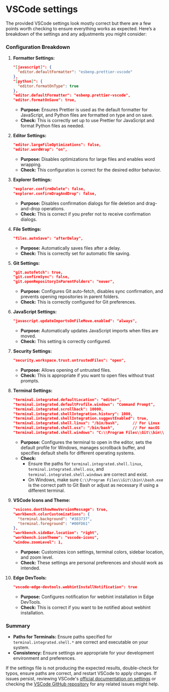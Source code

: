 # VSCode settings

The provided VSCode settings look mostly correct but there are a few points worth checking to ensure everything works as expected. Here’s a breakdown of the settings and any adjustments you might consider:

### Configuration Breakdown

1. **Formatter Settings:**
   ```json
   "[javascript]": {
     "editor.defaultFormatter": "esbenp.prettier-vscode"
   },
   "[python]": {
     "editor.formatOnType": true
   },
   "editor.defaultFormatter": "esbenp.prettier-vscode",
   "editor.formatOnSave": true,
   ```
   - **Purpose:** Ensures Prettier is used as the default formatter for JavaScript, and Python files are formatted on type and on save.
   - **Check:** This is correctly set up to use Prettier for JavaScript and format Python files as needed.

2. **Editor Settings:**
   ```json
   "editor.largeFileOptimizations": false,
   "editor.wordWrap": "on",
   ```
   - **Purpose:** Disables optimizations for large files and enables word wrapping.
   - **Check:** This configuration is correct for the desired editor behavior.

3. **Explorer Settings:**
   ```json
   "explorer.confirmDelete": false,
   "explorer.confirmDragAndDrop": false,
   ```
   - **Purpose:** Disables confirmation dialogs for file deletion and drag-and-drop operations.
   - **Check:** This is correct if you prefer not to receive confirmation dialogs.

4. **File Settings:**
   ```json
   "files.autoSave": "afterDelay",
   ```
   - **Purpose:** Automatically saves files after a delay.
   - **Check:** This is correctly set for automatic file saving.

5. **Git Settings:**
   ```json
   "git.autofetch": true,
   "git.confirmSync": false,
   "git.openRepositoryInParentFolders": "never",
   ```
   - **Purpose:** Configures Git auto-fetch, disables sync confirmation, and prevents opening repositories in parent folders.
   - **Check:** This is correctly configured for Git preferences.

6. **JavaScript Settings:**
   ```json
   "javascript.updateImportsOnFileMove.enabled": "always",
   ```
   - **Purpose:** Automatically updates JavaScript imports when files are moved.
   - **Check:** This setting is correctly configured.

7. **Security Settings:**
   ```json
   "security.workspace.trust.untrustedFiles": "open",
   ```
   - **Purpose:** Allows opening of untrusted files.
   - **Check:** This is appropriate if you want to open files without trust prompts.

8. **Terminal Settings:**
   ```json
   "terminal.integrated.defaultLocation": "editor",
   "terminal.integrated.defaultProfile.windows": "Command Prompt",
   "terminal.integrated.scrollback": 10000,
   "terminal.integrated.shellIntegration.history": 1000,
   "terminal.integrated.shellIntegration.suggestEnabled": true,
   "terminal.integrated.shell.linux": "/bin/bash",      // For Linux
   "terminal.integrated.shell.osx": "/bin/bash",        // For macOS
   "terminal.integrated.shell.windows": "C:\\Program Files\\Git\\bin\\bash.exe", // For Windows
   ```
   - **Purpose:** Configures the terminal to open in the editor, sets the default profile for Windows, manages scrollback buffer, and specifies default shells for different operating systems.
   - **Check:** 
     - Ensure the paths for `terminal.integrated.shell.linux`, `terminal.integrated.shell.osx`, and `terminal.integrated.shell.windows` are correct and exist.
     - On Windows, make sure `C:\\Program Files\\Git\\bin\\bash.exe` is the correct path to Git Bash or adjust as necessary if using a different terminal.

9. **VSCode Icons and Theme:**
   ```json
   "vsicons.dontShowNewVersionMessage": true,
   "workbench.colorCustomizations": {
     "terminal.background": "#383737",
     "terminal.foreground": "#00FD61"
   },
   "workbench.sideBar.location": "right",
   "workbench.iconTheme": "vscode-icons",
   "window.zoomLevel": 1,
   ```
   - **Purpose:** Customizes icon settings, terminal colors, sidebar location, and zoom level.
   - **Check:** These settings are personal preferences and should work as intended.

10. **Edge DevTools:**
    ```json
    "vscode-edge-devtools.webhintInstallNotification": true
    ```
    - **Purpose:** Configures notification for webhint installation in Edge DevTools.
    - **Check:** This is correct if you want to be notified about webhint installation.

### Summary

- **Paths for Terminals:** Ensure paths specified for `terminal.integrated.shell.*` are correct and executable on your system.
- **Consistency:** Ensure settings are appropriate for your development environment and preferences.

If the settings file is not producing the expected results, double-check for typos, ensure paths are correct, and restart VSCode to apply changes. If issues persist, reviewing VSCode's [official documentation on settings](https://code.visualstudio.com/docs/getstarted/keybindings) or checking the [VSCode GitHub repository](https://github.com/microsoft/vscode) for any related issues might help.
